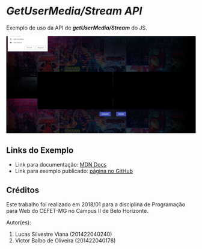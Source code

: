 # _GetUserMedia/Stream API_

Exemplo de uso da API de ***getUserMedia/Stream*** do JS.

![](images/screenshot.png)


## Links do Exemplo

- Link para documentação: [MDN Docs][doc]
- Link para exemplo publicado: [página no GitHub][vivo]

## Créditos

Este trabalho foi realizado em 2018/01 para a disciplina de Programação para Web do CEFET-MG no Campus II de Belo Horizonte.

Autor(es):

1. Lucas Silvestre Viana (201422040240)
1. Victor Balbo de Oliveira (201422040178)

[doc]: https://developer.mozilla.org/en-US/docs/Web/API/MediaDevices/getUserMedia
[vivo]: https://victorbalbo.github.io/cefet-getUserMedia/
